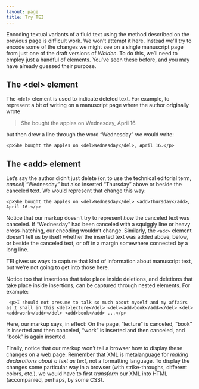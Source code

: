 ```yaml
---
layout: page
title: Try TEI
---
```


Encoding textual variants of a fluid text using the method described on the previous page is difficult work. We won’t attempt it here. Instead we'll try to encode some of the changes we might see on a single manuscript page from just one of the draft versions of *Walden*. To do this, we’ll need to employ just a handful of elements. You've seen these before, and you may have already guessed their purpose.

## The \<del\> element

The `<del>` element is used to indicate deleted text. For example, to represent a bit of writing on a manuscript page where the author originally wrote

> She bought the apples on Wednesday, April 16.

but then drew a line through the word “Wednesday” we would write:

    <p>She bought the apples on <del>Wednesday</del>, April 16.</p>

## The \<add\> element

Let’s say the author didn’t just delete (or, to use the technical editorial term, *cancel*) “Wednesday” but also inserted “Thursday” above or beside the canceled text. We would represent that change this way:

    <p>She bought the apples on <del>Wednesday</del> <add>Thursday</add>, April 16.</p>

Notice that our markup doesn’t try to represent *how* the canceled text was canceled. If “Wednesday” had been canceled with a squiggly line or heavy cross-hatching, our encoding wouldn’t change. Similarly, the `<add>` element doesn’t tell us by itself whether the inserted text was added above, below, or beside the canceled text, or off in a margin somewhere connected by a long line.

TEI gives us ways to capture that kind of information about manuscript text, but we’re not going to get into those here.

Notice too that insertions that take place inside deletions, and deletions that take place inside insertions, can be captured through nested elements. For example:

``` 
 <p>I should not presume to talk so much about myself and my affairs as I shall in this <del>lecture</del> <del><add>book</add></del> <del><add>work</add></del> <add>book</add> ...</p>
```

Here, our markup says, in effect: On the page, “lecture” is canceled, “book” is inserted and then canceled, “work” is inserted and then canceled, and “book” is again inserted.

Finally, notice that our markup won’t tell a browser how to display these changes on a web page. Remember that XML is metalanguage for *making declarations about a text as text*, not a formatting language. To display the changes some particular way in a browser (with strike-throughs, different colors, etc.), we would have to first *transform* our XML into HTML (accompanied, perhaps, by some CSS).
